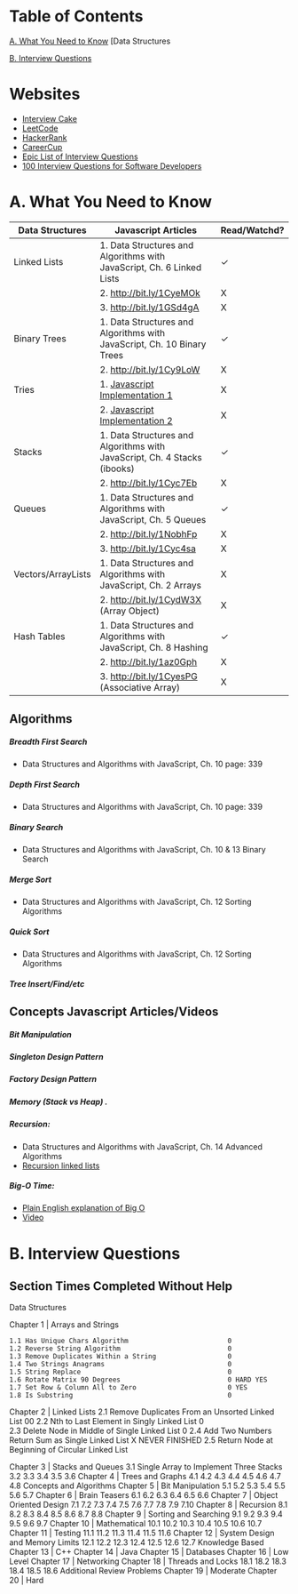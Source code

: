 Table of Contents
=================
[A. What You Need to Know](#a-what-you-need-to-know)
  [Data Structures

[B. Interview Questions](#b-interview-questions)


# Websites
- [Interview Cake](https://www.interviewcake.com/)
- [LeetCode](https://leetcode.com/)
- [HackerRank](https://www.hackerrank.com/)
- [CareerCup](https://www.careercup.com/page?pid=software-engineer-developer-interview-questions)
- [Epic List of Interview Questions](http://katemats.com/interview-questions/)
- [100 Interview Questions for Software Developers](http://noop.nl/2009/01/100-interview-questions-for-software-developers.html)



A. What You Need to Know
========================

| Data Structures |    Javascript Articles                                                        |    Read/Watchd?|
| --------------- | ----------------------------------------------------------------------------- | ------- |
|  Linked Lists   |     1. Data Structures and Algorithms with JavaScript, Ch. 6 Linked Lists     |        ✓|
|                 |     2. http://bit.ly/1CyeMOk                                                  |        X|
|                 |     3. http://bit.ly/1GSd4gA                                                  |        X|
|  Binary Trees   |     1. Data Structures and Algorithms with JavaScript, Ch. 10 Binary Trees    |        ✓|
|                 |     2. http://bit.ly/1Cy9LoW                                                  |        X|
| Tries           |     1. [Javascript Implementation 1](http://bit.ly/1NodIb5)                   |        X|
|                 |     2. [Javascript Implementation 2](http://bit.ly/1J9hLS7)                   |        X|
| Stacks          |     1. Data Structures and Algorithms with JavaScript, Ch. 4 Stacks (ibooks)  |        ✓|
|                 |     2. http://bit.ly/1Cyc7Eb                                                  |        X|
| Queues          |     1. Data Structures and Algorithms with JavaScript, Ch. 5 Queues           |        ✓|
|                 |     2. http://bit.ly/1NobhFp                                                  |        X|
|                 |     3. http://bit.ly/1Cyc4sa                                                  |        X|
|Vectors/ArrayLists|    1. Data Structures and Algorithms with JavaScript, Ch. 2 Arrays           |        X|
|                 |     2. http://bit.ly/1CydW3X (Array Object)                                   |        X|
| Hash Tables     |     1. Data Structures and Algorithms with JavaScript, Ch. 8 Hashing          |        ✓|
|                 |     2. http://bit.ly/1az0Gph                                                  |        X|
|                 |     3. http://bit.ly/1CyesPG (Associative Array)                              |        X|


Algorithms           
----------------------------------------------------------------------------------------------------------------

##### Breadth First Search       
- Data Structures and Algorithms with JavaScript, Ch. 10 page: 339

##### Depth First Search         
- Data Structures and Algorithms with JavaScript, Ch. 10 page: 339

##### Binary Search              
- Data Structures and Algorithms with JavaScript, Ch. 10 & 13 Binary Search

##### Merge Sort                 
- Data Structures and Algorithms with JavaScript, Ch. 12 Sorting Algorithms

##### Quick Sort                 
- Data Structures and Algorithms with JavaScript, Ch. 12 Sorting Algorithms

##### Tree Insert/Find/etc       


Concepts                    Javascript Articles/Videos
----------------------------------------------------------------------------------------------------------------
##### Bit Manipulation

##### Singleton Design Pattern

##### Factory Design Pattern

##### Memory (Stack vs Heap)     .

##### Recursion:
- Data Structures and Algorithms with JavaScript, Ch. 14 Advanced Algorithms
- [Recursion linked lists](http://bit.ly/1aoMf6T)

##### Big-O Time:
- [Plain English explanation of Big O](http://bit.ly/1yzK0cE)
- [Video](http://bit.ly/1z1vfKv)




# B. Interview Questions
Section                                                        Times Completed Without Help
----------------------------------------------------------------------------------------------------------------
Data Structures

  Chapter 1 | Arrays and Strings
  
    1.1 Has Unique Chars Algorithm                         0
    1.2 Reverse String Algorithm                           0
    1.3 Remove Duplicates Within a String                  0
    1.4 Two Strings Anagrams                               0
    1.5 String Replace                                     0
    1.6 Rotate Matrix 90 Degrees                           0 HARD YES
    1.7 Set Row & Column All to Zero                       0 YES
    1.8 Is Substring                                       0
    
  Chapter 2 | Linked Lists
    2.1 Remove Duplicates From an Unsorted Linked List     00
    2.2 Nth to Last Element in Singly Linked List          0   
    2.3 Delete Node in Middle of Single Linked List        0
    2.4 Add Two Numbers Return Sum as Single Linked List   X NEVER FINISHED
    2.5 Return Node at Beginning of Circular Linked List   
    
  Chapter 3 | Stacks and Queues
    3.1 Single Array to Implement Three Stacks
    3.2 
    3.3 
    3.4 
    3.5 
    3.6 
  Chapter 4 | Trees and Graphs
    4.1 
    4.2 
    4.3 
    4.4 
    4.5 
    4.6 
    4.7 
    4.8 
Concepts and Algorithms
  Chapter 5 | Bit Manipulation
    5.1 
    5.2 
    5.3 
    5.4 
    5.5 
    5.6 
    5.7 
  Chapter 6 | Brain Teasers
    6.1 
    6.2 
    6.3 
    6.4 
    6.5 
    6.6 
  Chapter 7 | Object Oriented Design
    7.1 
    7.2 
    7.3 
    7.4 
    7.5 
    7.6 
    7.7 
    7.8 
    7.9 
    7.10 
  Chapter 8 | Recursion
    8.1 
    8.2 
    8.3 
    8.4 
    8.5 
    8.6 
    8.7 
    8.8 
  Chapter 9 | Sorting and Searching
    9.1 
    9.2 
    9.3 
    9.4 
    9.5 
    9.6 
    9.7 
  Chapter 10 | Mathematical
    10.1 
    10.2 
    10.3 
    10.4 
    10.5 
    10.6 
    10.7 
  Chapter 11 | Testing
    11.1 
    11.2 
    11.3 
    11.4 
    11.5 
    11.6 
  Chapter 12 | System Design and Memory Limits
    12.1 
    12.2 
    12.3 
    12.4 
    12.5 
    12.6 
    12.7 
Knowledge Based
  Chapter 13 | C++
  Chapter 14 | Java
  Chapter 15 | Databases
  Chapter 16 | Low Level
  Chapter 17 | Networking
  Chapter 18 | Threads and Locks
    18.1 
    18.2 
    18.3 
    18.4 
    18.5 
    18.6 
Additional Review Problems
  Chapter 19 | Moderate
  Chapter 20 | Hard





